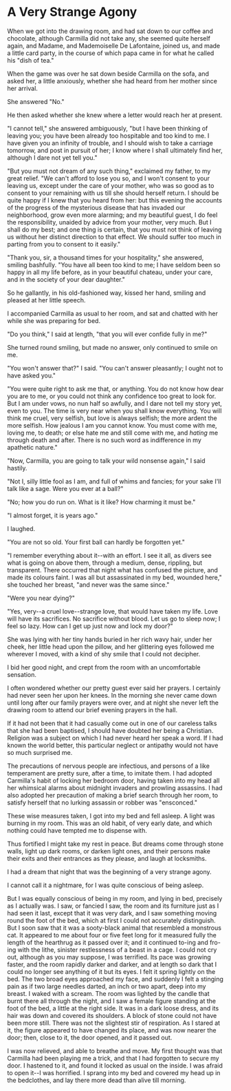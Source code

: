 # A Very Strange Agony

When we got into the drawing room, and had sat down to our coffee and
chocolate, although Carmilla did not take any, she seemed quite herself
again, and Madame, and Mademoiselle De Lafontaine, joined us, and made a
little card party, in the course of which papa came in for what he
called his "dish of tea."

When the game was over he sat down beside Carmilla on the sofa, and
asked her, a little anxiously, whether she had heard from her mother
since her arrival.

She answered "No."

He then asked whether she knew where a letter would reach her at
present.

"I cannot tell," she answered ambiguously, "but I have been thinking of
leaving you; you have been already too hospitable and too kind to me. I
have given you an infinity of trouble, and I should wish to take a
carriage tomorrow, and post in pursuit of her; I know where I shall
ultimately find her, although I dare not yet tell you."

"But you must not dream of any such thing," exclaimed my father, to my
great relief. "We can't afford to lose you so, and I won't consent to
your leaving us, except under the care of your mother, who was so good
as to consent to your remaining with us till she should herself return.
I should be quite happy if I knew that you heard from her: but this
evening the accounts of the progress of the mysterious disease that has
invaded our neighborhood, grow even more alarming; and my beautiful
guest, I do feel the responsibility, unaided by advice from your mother,
very much. But I shall do my best; and one thing is certain, that you
must not think of leaving us without her distinct direction to that
effect. We should suffer too much in parting from you to consent to
it easily."

"Thank you, sir, a thousand times for your hospitality," she answered,
smiling bashfully. "You have all been too kind to me; I have seldom been
so happy in all my life before, as in your beautiful chateau, under your
care, and in the society of your dear daughter."

So he gallantly, in his old-fashioned way, kissed her hand, smiling and
pleased at her little speech.

I accompanied Carmilla as usual to her room, and sat and chatted with
her while she was preparing for bed.

"Do you think," I said at length, "that you will ever confide fully in
me?"

She turned round smiling, but made no answer, only continued to smile on
me.

"You won't answer that?" I said. "You can't answer pleasantly; I ought
not to have asked you."

"You were quite right to ask me that, or anything. You do not know how
dear you are to me, or you could not think any confidence too great to
look for.  But I am under vows, no nun half so awfully, and I dare not
tell my story yet, even to you. The time is very near when you shall
know everything. You will think me cruel, very selfish, but love is
always selfish; the more ardent the more selfish. How jealous I am you
cannot know. You must come with me, loving me, to death; or else hate me
and still come with me, and _hating_ me through death and after. There
is no such word as indifference in my apathetic nature."

"Now, Carmilla, you are going to talk your wild nonsense again," I said
hastily.

"Not I, silly little fool as I am, and full of whims and fancies; for
your sake I'll talk like a sage. Were you ever at a ball?"

"No; how you do run on. What is it like? How charming it must be."

"I almost forget, it is years ago."

I laughed.

"You are not so old. Your first ball can hardly be forgotten yet."

"I remember everything about it--with an effort. I see it all, as divers
see what is going on above them, through a medium, dense, rippling, but
transparent. There occurred that night what has confused the picture,
and made its colours faint. I was all but assassinated in my bed,
wounded here," she touched her breast, "and never was the same since."

"Were you near dying?"

"Yes, very--a cruel love--strange love, that would have taken my life.
Love will have its sacrifices. No sacrifice without blood. Let us go to
sleep now; I feel so lazy. How can I get up just now and lock my door?"

She was lying with her tiny hands buried in her rich wavy hair, under
her cheek, her little head upon the pillow, and her glittering eyes
followed me wherever I moved, with a kind of shy smile that I could
not decipher.

I bid her good night, and crept from the room with an uncomfortable
sensation.

I often wondered whether our pretty guest ever said her prayers. I
certainly had never seen her upon her knees. In the morning she never
came down until long after our family prayers were over, and at night
she never left the drawing room to attend our brief evening prayers
in the hall.

If it had not been that it had casually come out in one of our careless
talks that she had been baptised, I should have doubted her being a
Christian. Religion was a subject on which I had never heard her speak a
word. If I had known the world better, this particular neglect or
antipathy would not have so much surprised me.

The precautions of nervous people are infectious, and persons of a like
temperament are pretty sure, after a time, to imitate them. I had
adopted Carmilla's habit of locking her bedroom door, having taken into
my head all her whimsical alarms about midnight invaders and prowling
assassins. I had also adopted her precaution of making a brief search
through her room, to satisfy herself that no lurking assassin or robber
was "ensconced."

These wise measures taken, I got into my bed and fell asleep. A light
was burning in my room. This was an old habit, of very early date, and
which nothing could have tempted me to dispense with.

Thus fortified I might take my rest in peace. But dreams come through
stone walls, light up dark rooms, or darken light ones, and their
persons make their exits and their entrances as they please, and laugh
at locksmiths.

I had a dream that night that was the beginning of a very strange agony.

I cannot call it a nightmare, for I was quite conscious of being asleep.

But I was equally conscious of being in my room, and lying in bed,
precisely as I actually was. I saw, or fancied I saw, the room and its
furniture just as I had seen it last, except that it was very dark, and
I saw something moving round the foot of the bed, which at first I
could not accurately distinguish. But I soon saw that it was a
sooty-black animal that resembled a monstrous cat. It appeared to me
about four or five feet long for it measured fully the length of the
hearthrug as it passed over it; and it continued to-ing and fro-ing with
the lithe, sinister restlessness of a beast in a cage. I could not cry
out, although as you may suppose, I was terrified. Its pace was growing
faster, and the room rapidly darker and darker, and at length so dark
that I could no longer see anything of it but its eyes. I felt it spring
lightly on the bed. The two broad eyes approached my face, and suddenly
I felt a stinging pain as if two large needles darted, an inch or two
apart, deep into my breast. I waked with a scream. The room was lighted
by the candle that burnt there all through the night, and I saw a female
figure standing at the foot of the bed, a little at the right side. It
was in a dark loose dress, and its hair was down and covered its
shoulders. A block of stone could not have been more still. There was
not the slightest stir of respiration. As I stared at it, the figure
appeared to have changed its place, and was now nearer the door; then,
close to it, the door opened, and it passed out.

I was now relieved, and able to breathe and move. My first thought was
that Carmilla had been playing me a trick, and that I had forgotten to
secure my door. I hastened to it, and found it locked as usual on the
inside. I was afraid to open it--I was horrified. I sprang into my bed
and covered my head up in the bedclothes, and lay there more dead than
alive till morning.


